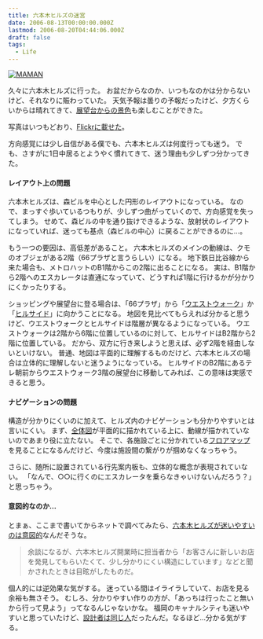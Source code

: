 ```yaml
---
title: 六本木ヒルズの迷宮
date: 2006-08-13T00:00:00.000Z
lastmod: 2006-08-20T04:44:06.000Z
draft: false
tags:
  - Life
---
```


[![MAMAN](https://farm1.staticflickr.com/98/214983322_463f9d17b6.jpg "MAMAN")](http://www.flickr.com/photos/machu/214983322/)

久々に六本木ヒルズに行った。 お盆だからなのか、いつもなのかは分からないけど、それなりに賑わっていた。 天気予報は曇りの予報だったけど、夕方くらいからは晴れてきて、[展望台からの景色](http://www.flickr.com/photos/machu/214985855/in/set-72157594236507175/)も楽しむことができた。

写真はいつもどおり、[Flickrに載せた](http://www.flickr.com/photos/machu/sets/72157594236507175/)。

方向感覚には少し自信がある僕でも、六本木ヒルズは何度行っても迷う。 でも、さすがに1日中居るとようやく慣れてきて、迷う理由も少しずつ分かってきた。

#### レイアウト上の問題

六本木ヒルズは、森ビルを中心とした円形のレイアウトになっている。 なので、まっすぐ歩いているつもりが、少しずつ曲がっていくので、方向感覚を失ってしまう。 せめて、森ビルの中を通り抜けできるような、放射状のレイアウトになっていれば、迷っても基点（森ビルの中心）に戻ることができるのに…。

もう一つの要因は、高低差があること。 六本木ヒルズのメインの動線は、クモのオブジェがある2階（66プラザと言うらしい）になる。 地下鉄日比谷線から来た場合も、メトロハットのB1階からこの2階に出ることになる。 実は、B1階から2階へのエスカレータは直通になっていて、どうすれば1階に行けるかが分かりにくかったりする。

ショッピングや展望台に登る場合は、「66プラザ」から「[ウエストウォーク](http://www.roppongihills.com/jp/shops_restaurants/map/w_2f.html)」か「[ヒルサイド](http://www.roppongihills.com/jp/shops_restaurants/map/h_2f.html)」に向かうことになる。 地図を見比べてもらえれば分かると思うけど、ウエストウォークとヒルサイドは階層が異なるようになっている。 ウエストウォークは2階から6階に位置しているのに対して、ヒルサイドはB2階から2階に位置している。 だから、双方に行き来しようと思えば、必ず2階を経由しないといけない。 普通、地図は平面的に理解するものだけど、六本木ヒルズの場合は立体的に理解しないと迷うようになっている。 ヒルサイドのB2階にあるテレ朝前からウエストウォーク3階の展望台に移動してみれば、この意味は実感できると思う。

#### ナビゲーションの問題

構造が分かりにくいのに加えて、ヒルズ内のナビゲーションも分かりやすいとは言いにくい。 まず、[全体図](http://www.roppongihills.com/jp/map/facilities_map/index.html)が平面的に描かれている上に、動線が描かれていないのであまり役に立たない。 そこで、各施設ごとに分かれている[フロアマップ](http://www.roppongihills.com/jp/shops_restaurants/map/index.html)を見ることになるんだけど、今度は施設間の繋がりが掴めなくなっちゃう。

さらに、随所に設置されている行先案内板も、立体的な概念が表現されていない。 「なんで、○○に行くのにエスカレータを乗らなきゃいけないんだろう？」と思っちゃう。

#### 意図的なのか…

とまぁ、ここまで書いてからネットで調べてみたら、[六本木ヒルズが迷いやすいのは意図的](http://plusd.itmedia.co.jp/lifestyle/articles/0602/10/news078_2.html)なんだそうな。

> 余談になるが、六本木ヒルズ開業時に担当者から「お客さんに新しいお店を発見してもらいたくて、少し分かりにくい構造にしています」などと聞かされたときは目眩がしたものだ。

個人的には逆効果な気がする。 迷っている間はイライラしていて、お店を見る余裕も無さそう。 むしろ、分かりやすい作りの方が、「あっちは行ったこと無いから行って見よう」ってなるんじゃないかな。 福岡のキャナルシティも迷いやすいと思っていたけど、[設計者は同じ人](http://www5a.biglobe.ne.jp/~kaempfer/map-hanashi/column/column-20.htm)だったんだ。なるほど…分かる気がする。
